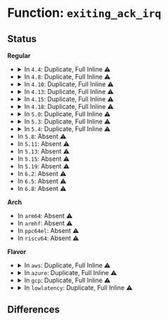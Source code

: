 # Function: <code>exiting_ack_irq</code>

## Status
<b>Regular</b>
<ul>
<li>
<details>
<summary>In <code>4.4</code>: Duplicate, Full Inline ⚠️</summary>

**Collision:** Static Duplication

**Inline:** Full

**Transformation:** False

**Instances:**

```
In arch/x86/kernel/cpu/mcheck/mce_amd.c (ffffffff81048f00)
Location: arch/x86/include/asm/apic.h:655
Inline: True
Inline callers:
  - arch/x86/kernel/cpu/mcheck/mce_amd.c:smp_deferred_error_interrupt
  - arch/x86/kernel/cpu/mcheck/mce_amd.c:smp_trace_deferred_error_interrupt
```
```
In arch/x86/kernel/cpu/mcheck/threshold.c (ffffffff81049030)
Location: arch/x86/include/asm/apic.h:655
Inline: True
Inline callers:
  - arch/x86/kernel/cpu/mcheck/threshold.c:smp_threshold_interrupt
  - arch/x86/kernel/cpu/mcheck/threshold.c:smp_trace_threshold_interrupt
```
```
In arch/x86/kernel/cpu/mcheck/therm_throt.c (ffffffff81049850)
Location: arch/x86/include/asm/apic.h:655
Inline: True
Inline callers:
  - arch/x86/kernel/cpu/mcheck/therm_throt.c:smp_thermal_interrupt
  - arch/x86/kernel/cpu/mcheck/therm_throt.c:smp_trace_thermal_interrupt
```
</details>
</li>
<li>
<details>
<summary>In <code>4.8</code>: Duplicate, Full Inline ⚠️</summary>

**Collision:** Static Duplication

**Inline:** Full

**Transformation:** False

**Instances:**

```
In arch/x86/kernel/cpu/mcheck/mce_amd.c (ffffffff8104911b)
Location: arch/x86/include/asm/apic.h:662
Inline: True
Inline callers:
  - arch/x86/kernel/cpu/mcheck/mce_amd.c:smp_trace_deferred_error_interrupt
  - arch/x86/kernel/cpu/mcheck/mce_amd.c:smp_deferred_error_interrupt
```
```
In arch/x86/kernel/cpu/mcheck/threshold.c (ffffffff8104923b)
Location: arch/x86/include/asm/apic.h:662
Inline: True
Inline callers:
  - arch/x86/kernel/cpu/mcheck/threshold.c:smp_trace_threshold_interrupt
  - arch/x86/kernel/cpu/mcheck/threshold.c:smp_threshold_interrupt
```
```
In arch/x86/kernel/cpu/mcheck/therm_throt.c (ffffffff81049a5b)
Location: arch/x86/include/asm/apic.h:662
Inline: True
Inline callers:
  - arch/x86/kernel/cpu/mcheck/therm_throt.c:smp_trace_thermal_interrupt
  - arch/x86/kernel/cpu/mcheck/therm_throt.c:smp_thermal_interrupt
```
</details>
</li>
<li>
<details>
<summary>In <code>4.10</code>: Duplicate, Full Inline ⚠️</summary>

**Collision:** Static Duplication

**Inline:** Full

**Transformation:** False

**Instances:**

```
In arch/x86/kernel/cpu/mcheck/mce_amd.c (ffffffff8104b1e6)
Location: arch/x86/include/asm/apic.h:661
Inline: True
Inline callers:
  - arch/x86/kernel/cpu/mcheck/mce_amd.c:smp_trace_deferred_error_interrupt
  - arch/x86/kernel/cpu/mcheck/mce_amd.c:smp_deferred_error_interrupt
```
```
In arch/x86/kernel/cpu/mcheck/threshold.c (ffffffff8104b696)
Location: arch/x86/include/asm/apic.h:661
Inline: True
Inline callers:
  - arch/x86/kernel/cpu/mcheck/threshold.c:smp_trace_threshold_interrupt
  - arch/x86/kernel/cpu/mcheck/threshold.c:smp_threshold_interrupt
```
```
In arch/x86/kernel/cpu/mcheck/therm_throt.c (ffffffff8104be56)
Location: arch/x86/include/asm/apic.h:661
Inline: True
Inline callers:
  - arch/x86/kernel/cpu/mcheck/therm_throt.c:smp_trace_thermal_interrupt
  - arch/x86/kernel/cpu/mcheck/therm_throt.c:smp_thermal_interrupt
```
</details>
</li>
<li>
<details>
<summary>In <code>4.13</code>: Duplicate, Full Inline ⚠️</summary>

**Collision:** Static Duplication

**Inline:** Full

**Transformation:** False

**Instances:**

```
In arch/x86/kernel/cpu/mcheck/mce_amd.c (ffffffff8190e336)
Location: arch/x86/include/asm/apic.h:641
Inline: True
Inline callers:
  - arch/x86/kernel/cpu/mcheck/mce_amd.c:smp_trace_deferred_error_interrupt
  - arch/x86/kernel/cpu/mcheck/mce_amd.c:smp_deferred_error_interrupt
```
```
In arch/x86/kernel/cpu/mcheck/threshold.c (ffffffff8190e436)
Location: arch/x86/include/asm/apic.h:641
Inline: True
Inline callers:
  - arch/x86/kernel/cpu/mcheck/threshold.c:smp_trace_threshold_interrupt
  - arch/x86/kernel/cpu/mcheck/threshold.c:smp_threshold_interrupt
```
```
In arch/x86/kernel/cpu/mcheck/therm_throt.c (ffffffff8190e536)
Location: arch/x86/include/asm/apic.h:641
Inline: True
Inline callers:
  - arch/x86/kernel/cpu/mcheck/therm_throt.c:smp_trace_thermal_interrupt
  - arch/x86/kernel/cpu/mcheck/therm_throt.c:smp_thermal_interrupt
```
</details>
</li>
<li>
<details>
<summary>In <code>4.15</code>: Duplicate, Full Inline ⚠️</summary>

**Collision:** Static Duplication

**Inline:** Full

**Transformation:** False

**Instances:**

```
In arch/x86/kernel/cpu/mcheck/mce_amd.c (ffffffff81a0285c)
Location: arch/x86/include/asm/apic.h:544
Inline: True
Inline callers:
  - arch/x86/kernel/cpu/mcheck/mce_amd.c:smp_deferred_error_interrupt
```
```
In arch/x86/kernel/cpu/mcheck/threshold.c (ffffffff81a0292c)
Location: arch/x86/include/asm/apic.h:544
Inline: True
Inline callers:
  - arch/x86/kernel/cpu/mcheck/threshold.c:smp_threshold_interrupt
```
```
In arch/x86/kernel/cpu/mcheck/therm_throt.c (ffffffff81a029fc)
Location: arch/x86/include/asm/apic.h:544
Inline: True
Inline callers:
  - arch/x86/kernel/cpu/mcheck/therm_throt.c:smp_thermal_interrupt
```
</details>
</li>
<li>
<details>
<summary>In <code>4.18</code>: Duplicate, Full Inline ⚠️</summary>

**Collision:** Static Duplication

**Inline:** Full

**Transformation:** False

**Instances:**

```
In arch/x86/kernel/cpu/mcheck/mce_amd.c (ffffffff81a01ee4)
Location: arch/x86/include/asm/apic.h:539
Inline: True
Inline callers:
  - arch/x86/kernel/cpu/mcheck/mce_amd.c:smp_deferred_error_interrupt
```
```
In arch/x86/kernel/cpu/mcheck/threshold.c (ffffffff81a01fc4)
Location: arch/x86/include/asm/apic.h:539
Inline: True
Inline callers:
  - arch/x86/kernel/cpu/mcheck/threshold.c:smp_threshold_interrupt
```
```
In arch/x86/kernel/cpu/mcheck/therm_throt.c (ffffffff81a020a4)
Location: arch/x86/include/asm/apic.h:539
Inline: True
Inline callers:
  - arch/x86/kernel/cpu/mcheck/therm_throt.c:smp_thermal_interrupt
```
</details>
</li>
<li>
<details>
<summary>In <code>5.0</code>: Duplicate, Full Inline ⚠️</summary>

**Collision:** Static Duplication

**Inline:** Full

**Transformation:** False

**Instances:**

```
In arch/x86/kernel/cpu/mce/amd.c (ffffffff81c01f04)
Location: arch/x86/include/asm/apic.h:539
Inline: True
Inline callers:
  - arch/x86/kernel/cpu/mce/amd.c:smp_deferred_error_interrupt
```
```
In arch/x86/kernel/cpu/mce/threshold.c (ffffffff81c01fe4)
Location: arch/x86/include/asm/apic.h:539
Inline: True
Inline callers:
  - arch/x86/kernel/cpu/mce/threshold.c:smp_threshold_interrupt
```
```
In arch/x86/kernel/cpu/mce/therm_throt.c (ffffffff81c020c4)
Location: arch/x86/include/asm/apic.h:539
Inline: True
Inline callers:
  - arch/x86/kernel/cpu/mce/therm_throt.c:smp_thermal_interrupt
```
</details>
</li>
<li>
<details>
<summary>In <code>5.3</code>: Duplicate, Full Inline ⚠️</summary>

**Collision:** Static Duplication

**Inline:** Full

**Transformation:** False

**Instances:**

```
In arch/x86/kernel/cpu/mce/amd.c (ffffffff81c020e4)
Location: arch/x86/include/asm/apic.h:540
Inline: True
Inline callers:
  - arch/x86/kernel/cpu/mce/amd.c:smp_deferred_error_interrupt
```
```
In arch/x86/kernel/cpu/mce/threshold.c (ffffffff81c021c4)
Location: arch/x86/include/asm/apic.h:540
Inline: True
Inline callers:
  - arch/x86/kernel/cpu/mce/threshold.c:smp_threshold_interrupt
```
```
In arch/x86/kernel/cpu/mce/therm_throt.c (ffffffff81c022a4)
Location: arch/x86/include/asm/apic.h:540
Inline: True
Inline callers:
  - arch/x86/kernel/cpu/mce/therm_throt.c:smp_thermal_interrupt
```
</details>
</li>
<li>
<details>
<summary>In <code>5.4</code>: Duplicate, Full Inline ⚠️</summary>

**Collision:** Static Duplication

**Inline:** Full

**Transformation:** False

**Instances:**

```
In arch/x86/kernel/cpu/mce/amd.c (ffffffff81c02114)
Location: arch/x86/include/asm/apic.h:549
Inline: True
Inline callers:
  - arch/x86/kernel/cpu/mce/amd.c:smp_deferred_error_interrupt
```
```
In arch/x86/kernel/cpu/mce/threshold.c (ffffffff81c021f4)
Location: arch/x86/include/asm/apic.h:549
Inline: True
Inline callers:
  - arch/x86/kernel/cpu/mce/threshold.c:smp_threshold_interrupt
```
```
In arch/x86/kernel/cpu/mce/therm_throt.c (ffffffff81c022d4)
Location: arch/x86/include/asm/apic.h:549
Inline: True
Inline callers:
  - arch/x86/kernel/cpu/mce/therm_throt.c:smp_thermal_interrupt
```
</details>
</li>
<li>
In <code>5.8</code>: Absent ⚠️
</li>
<li>
In <code>5.11</code>: Absent ⚠️
</li>
<li>
In <code>5.13</code>: Absent ⚠️
</li>
<li>
In <code>5.15</code>: Absent ⚠️
</li>
<li>
In <code>5.19</code>: Absent ⚠️
</li>
<li>
In <code>6.2</code>: Absent ⚠️
</li>
<li>
In <code>6.5</code>: Absent ⚠️
</li>
<li>
In <code>6.8</code>: Absent ⚠️
</li>
</ul>
<b>Arch</b>
<ul>
<li>
In <code>arm64</code>: Absent ⚠️
</li>
<li>
In <code>armhf</code>: Absent ⚠️
</li>
<li>
In <code>ppc64el</code>: Absent ⚠️
</li>
<li>
In <code>riscv64</code>: Absent ⚠️
</li>
</ul>
<b>Flavor</b>
<ul>
<li>
<details>
<summary>In <code>aws</code>: Duplicate, Full Inline ⚠️</summary>

**Collision:** Static Duplication

**Inline:** Full

**Transformation:** False

**Instances:**

```
In arch/x86/kernel/cpu/mce/amd.c (ffffffff81c020f4)
Location: arch/x86/include/asm/apic.h:549
Inline: True
Inline callers:
  - arch/x86/kernel/cpu/mce/amd.c:smp_deferred_error_interrupt
```
```
In arch/x86/kernel/cpu/mce/threshold.c (ffffffff81c021d4)
Location: arch/x86/include/asm/apic.h:549
Inline: True
Inline callers:
  - arch/x86/kernel/cpu/mce/threshold.c:smp_threshold_interrupt
```
```
In arch/x86/kernel/cpu/mce/therm_throt.c (ffffffff81c022b4)
Location: arch/x86/include/asm/apic.h:549
Inline: True
Inline callers:
  - arch/x86/kernel/cpu/mce/therm_throt.c:smp_thermal_interrupt
```
</details>
</li>
<li>
<details>
<summary>In <code>azure</code>: Duplicate, Full Inline ⚠️</summary>

**Collision:** Static Duplication

**Inline:** Full

**Transformation:** False

**Instances:**

```
In arch/x86/kernel/cpu/mce/amd.c (ffffffff81c01fa4)
Location: arch/x86/include/asm/apic.h:549
Inline: True
Inline callers:
  - arch/x86/kernel/cpu/mce/amd.c:smp_deferred_error_interrupt
```
```
In arch/x86/kernel/cpu/mce/threshold.c (ffffffff81c02084)
Location: arch/x86/include/asm/apic.h:549
Inline: True
Inline callers:
  - arch/x86/kernel/cpu/mce/threshold.c:smp_threshold_interrupt
```
```
In arch/x86/kernel/cpu/mce/therm_throt.c (ffffffff81c02164)
Location: arch/x86/include/asm/apic.h:549
Inline: True
Inline callers:
  - arch/x86/kernel/cpu/mce/therm_throt.c:smp_thermal_interrupt
```
</details>
</li>
<li>
<details>
<summary>In <code>gcp</code>: Duplicate, Full Inline ⚠️</summary>

**Collision:** Static Duplication

**Inline:** Full

**Transformation:** False

**Instances:**

```
In arch/x86/kernel/cpu/mce/amd.c (ffffffff81c020d4)
Location: arch/x86/include/asm/apic.h:549
Inline: True
Inline callers:
  - arch/x86/kernel/cpu/mce/amd.c:smp_deferred_error_interrupt
```
```
In arch/x86/kernel/cpu/mce/threshold.c (ffffffff81c021b4)
Location: arch/x86/include/asm/apic.h:549
Inline: True
Inline callers:
  - arch/x86/kernel/cpu/mce/threshold.c:smp_threshold_interrupt
```
```
In arch/x86/kernel/cpu/mce/therm_throt.c (ffffffff81c02294)
Location: arch/x86/include/asm/apic.h:549
Inline: True
Inline callers:
  - arch/x86/kernel/cpu/mce/therm_throt.c:smp_thermal_interrupt
```
</details>
</li>
<li>
<details>
<summary>In <code>lowlatency</code>: Duplicate, Full Inline ⚠️</summary>

**Collision:** Static Duplication

**Inline:** Full

**Transformation:** False

**Instances:**

```
In arch/x86/kernel/cpu/mce/amd.c (ffffffff81c02194)
Location: arch/x86/include/asm/apic.h:549
Inline: True
Inline callers:
  - arch/x86/kernel/cpu/mce/amd.c:smp_deferred_error_interrupt
```
```
In arch/x86/kernel/cpu/mce/threshold.c (ffffffff81c022a4)
Location: arch/x86/include/asm/apic.h:549
Inline: True
Inline callers:
  - arch/x86/kernel/cpu/mce/threshold.c:smp_threshold_interrupt
```
```
In arch/x86/kernel/cpu/mce/therm_throt.c (ffffffff81c023b4)
Location: arch/x86/include/asm/apic.h:549
Inline: True
Inline callers:
  - arch/x86/kernel/cpu/mce/therm_throt.c:smp_thermal_interrupt
```
</details>
</li>
</ul>

## Differences
